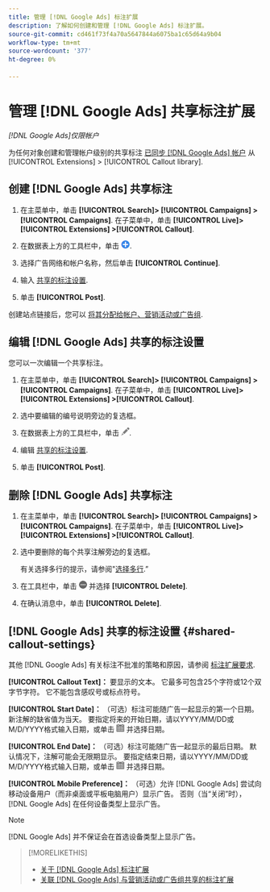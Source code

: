 ```yaml
---
title: 管理 [!DNL Google Ads] 标注扩展
description: 了解如何创建和管理 [!DNL Google Ads] 标注扩展。
source-git-commit: cd461f73f4a70a5647844a6075ba1c65d64a9b04
workflow-type: tm+mt
source-wordcount: '377'
ht-degree: 0%

---
```


# 管理 [!DNL Google Ads] 共享标注扩展

*[!DNL Google Ads]仅限帐户*

为任何对象创建和管理帐户级别的共享标注 [已同步 [!DNL Google Ads] 帐户](/help/search-social-commerce/campaign-management/accounts/ad-network-account-about.md) 从 [!UICONTROL Extensions] > [!UICONTROL Callout library].

## 创建 [!DNL Google Ads] 共享标注

1. 在主菜单中，单击 **[!UICONTROL Search]> [!UICONTROL Campaigns] >[!UICONTROL Campaigns]**. 在子菜单中，单击 **[!UICONTROL Live]> [!UICONTROL Extensions] >[!UICONTROL Callout]**.

1. 在数据表上方的工具栏中，单击 ![创建](/help/search-social-commerce/assets/add.png "创建").

1. 选择广告网络和帐户名称，然后单击 **[!UICONTROL Continue]**.

1. 输入 [共享的标注设置](#shared-callout-settings).

1. 单击 **[!UICONTROL Post]**.

创建站点链接后，您可以 [将其分配给帐户、营销活动或广告组](callout-extension-associate.md).

## 编辑 [!DNL Google Ads] 共享的标注设置

您可以一次编辑一个共享标注。

1. 在主菜单中，单击 **[!UICONTROL Search]> [!UICONTROL Campaigns] >[!UICONTROL Campaigns]**. 在子菜单中，单击 **[!UICONTROL Live]> [!UICONTROL Extensions] >[!UICONTROL Callout]**.

1. 选中要编辑的编号说明旁边的复选框。

1. 在数据表上方的工具栏中，单击 ![编辑](/help/search-social-commerce/assets/edit.png "编辑").

1. 编辑 [共享的标注设置](#shared-callout-settings).

1. 单击 **[!UICONTROL Post]**.

## 删除 [!DNL Google Ads] 共享标注

1. 在主菜单中，单击 **[!UICONTROL Search]> [!UICONTROL Campaigns] >[!UICONTROL Campaigns]**. 在子菜单中，单击 **[!UICONTROL Live]> [!UICONTROL Extensions] >[!UICONTROL Callout]**.

1. 选中要删除的每个共享注解旁边的复选框。

   有关选择多行的提示，请参阅&quot;[选择多行](/help/search-social-commerce/common-tasks/navigation-editing-selection/multiple-rows-select.md).”

1. 在工具栏中，单击 ![更多](/help/search-social-commerce/assets/more.png "更多") 并选择 **[!UICONTROL Delete]**.

1. 在确认消息中，单击 **[!UICONTROL Delete]**.

## [!DNL Google Ads] 共享的标注设置 {#shared-callout-settings}

其他 [!DNL Google Ads] 有关标注不批准的策略和原因，请参阅 [标注扩展要求](https://support.google.com/adspolicy/answer/1054212).

**[!UICONTROL Callout Text]：** 要显示的文本。 它最多可包含25个字符或12个双字节字符。 它不能包含感叹号或标点符号。

**[!UICONTROL Start Date]：** （可选）标注可能随广告一起显示的第一个日期。 新注解的缺省值为当天。 要指定将来的开始日期，请以YYYY/MM/DD或M/D/YYYY格式输入日期，或单击 ![日历](/help/search-social-commerce/assets/calendar.png "日历") 并选择日期。

**[!UICONTROL End Date]：** （可选）标注可能随广告一起显示的最后日期。 默认情况下，注解可能会无限期显示。 要指定结束日期，请以YYYY/MM/DD或M/D/YYYY格式输入日期，或单击 ![日历](/help/search-social-commerce/assets/calendar.png "日历") 并选择日期。

**[!UICONTROL Mobile Preference]：** （可选）允许 [!DNL Google Ads] 尝试向移动设备用户（而非桌面或平板电脑用户）显示广告。 否则（当“关闭”时）， [!DNL Google Ads] 在任何设备类型上显示广告。

>[!NOTE]
>
>[!DNL Google Ads] 并不保证会在首选设备类型上显示广告。

>[!MORELIKETHIS]
>
>* [关于 [!DNL Google Ads] 标注扩展](callout-extension-about.md)
>* [关联 [!DNL Google Ads] 与营销活动或广告组共享的标注扩展](callout-extension-associate.md)


